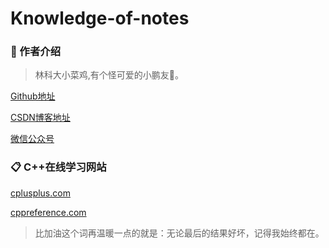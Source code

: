 # Knowledge-of-notes

### 🐼 作者介绍
>林科大小菜鸡,有个怪可爱的小鹏友💖</font>。

[Github地址](https://github.com/GpsLypy)

[CSDN博客地址](https://blog.csdn.net/weixin_46269257?spm=1001.2014.3001.5343)

[微信公众号](https://mp.weixin.qq.com/s?__biz=MzU5NjMyMzc2Mw==&mid=2247484445&idx=1&sn=d019110ad7c8c66839256710664adbf6&chksm=fe6538c1c912b1d703e0e6004523a3d6ec3ba92388405c2af1cbfe2de0f320fcd110be952d0d&token=1452918978&lang=zh_CN#rd)

### 📋 C++在线学习网站
[cplusplus.com](http://www.cplusplus.com/)

[cppreference.com](https://zh.cppreference.com/w/%E9%A6%96%E9%A1%B5)

>比加油这个词再温暖一点的就是：无论最后的结果好坏，记得我始终都在</font>。
